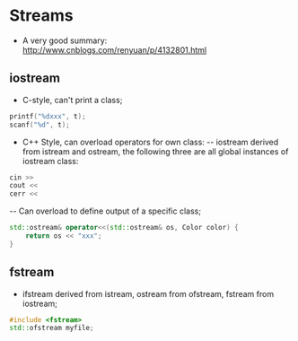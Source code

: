 # Streams
- A very good summary: http://www.cnblogs.com/renyuan/p/4132801.html

## iostream
- C-style, can't print a class;
```cpp
printf("%dxxx", t);
scanf("%d", t);
```
- C++ Style, can overload operators for own class:
-- iostream derived from istream and ostream, the following three are all global instances of iostream class:
```cpp
cin >>
cout <<
cerr <<
```
-- Can overload to define output of a specific class;
```cpp
std::ostream& operator<<(std::ostream& os, Color color) {
	return os << "xxx";
}
```

## fstream
- ifstream derived from istream, ostream from ofstream, fstream from iostream;
```cpp
#include <fstream>
std::ofstream myfile;
```